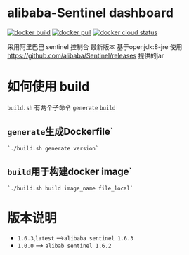 # alibaba-Sentinel dashboard
[![docker build](https://img.shields.io/badge/docker%20build-passing-brightgreen)](https://hub.docker.com/r/hb0730/alibaba-sentinel)
[![docker pull](https://badgen.net/docker/pulls/hb0730/alibaba-sentinel)](https://hub.docker.com/r/hb0730/alibaba-sentinel)
[![docker cloud status](https://img.shields.io/badge/docker%20build-automated-066da5)](https://hub.docker.com/r/hb0730/alibaba-sentinel)

采用阿里巴巴 sentinel 控制台 最新版本
基于openjdk:8-jre
使用 https://github.com/alibaba/Sentinel/releases 提供的jar
# 如何使用 build
 `build.sh` 有两个子命令 `generate` `build`
 ## `generate`生成Dockerfile`
	`./build.sh generate version` 
 ## `build`用于构建docker image`
	`./build.sh build image_name file_local`
# 版本说明
 * `1.6.3`,`latest` -->`alibaba sentinel 1.6.3`
 * `1.0.0` --> `alibab sentinel 1.6.2`
